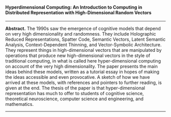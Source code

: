 #### Hyperdimensional Computing: An Introduction to Computing in Distributed Representation with High-Dimensional Random Vectors
---

**Abstract.** The 1990s saw the emergence of cognitive models that depend on very high dimensionality and randomness. They include Holographic Reduced Representations, Spatter Code, Semantic Vectors, Latent Semantic Analysis, Context-Dependent Thinning, and Vector-Symbolic Architecture. They represent things in high-dimensional vectors that are manipulated by operations that produce new high-dimensional vectors in the style of traditional computing, in what is called here hyper-dimensional computing on account of the very high dimensionality. The paper presents the main ideas behind these models, written as a tutorial essay in hopes of making the ideas accessible and even provocative. A sketch of how we have arrived at these models, with references and pointers to further reading, is given at the end. The thesis of the paper is that hyper-dimensional representation has much to offer to students of cognitive science, theoretical neuroscience, computer science and engineering, and mathematics.

---



